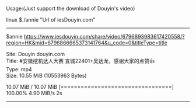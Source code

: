 Usage:(Just support the download of Douyin's video)

linux
$./annie "Url of iesDouyin.com"

******************************************************

$annie https://www.iesdouyin.com/share/video/6796893983617420558/?region=HK&mid=6796866665373141764&u_code=0&titleType=title<br>

Site:  Douyin douyin.com <br>
Title:  #安徽挖机达人大赛 宣城22401+吴达龙，感谢大家的点赞👍 <br>
Type:  mp4 <br>
Size:   10.55 MiB (10553963 Bytes) <br>

10.07 MiB / 10.07 MiB [=================================] 100.00% 4.90 MiB/s 2s

******************************************************
